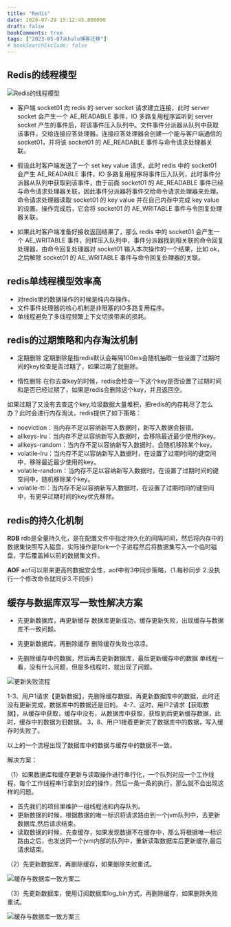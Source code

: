 ```yaml
---
title: "Redis"
date: 2020-07-29 15:12:45.800000
draft: false
bookComments: true
tags: ["2023-05-07从halo博客迁移"]
# bookSearchExclude: false
---
```


## Redis的线程模型

![Redis的线程模型](/images/image-7f51944478e145e0abded47ff5571670.png)


- 客户端 socket01 向 redis 的 server socket 请求建立连接，此时 server socket 会产生一个 AE_READABLE 事件，IO 多路复用程序监听到 server socket 产生的事件后，将该事件压入队列中。文件事件分派器从队列中获取该事件，交给连接应答处理器。连接应答处理器会创建一个能与客户端通信的 socket01，并将该 socket01 的 AE_READABLE 事件与命令请求处理器关联。

- 假设此时客户端发送了一个 set key value 请求，此时 redis 中的 socket01 会产生 AE_READABLE 事件，IO 多路复用程序将事件压入队列，此时事件分派器从队列中获取到该事件，由于前面 socket01 的 AE_READABLE 事件已经与命令请求处理器关联，因此事件分派器将事件交给命令请求处理器来处理。命令请求处理器读取 socket01 的 key value 并在自己内存中完成 key value 的设置。操作完成后，它会将 socket01 的 AE_WRITABLE 事件与令回复处理器关联。

- 如果此时客户端准备好接收返回结果了，那么 redis 中的 socket01 会产生一个 AE_WRITABLE 事件，同样压入队列中，事件分派器找到相关联的命令回复处理器，由命令回复处理器对 socket01 输入本次操作的一个结果，比如 ok，之后解除 socket01 的 AE_WRITABLE 事件与命令回复处理器的关联。


## redis单线程模型效率高

- 对redis里的数据操作的时候是纯内存操作。
- 文件事件处理器的核心机制是非阻塞的IO多路复用程序。
- 单线程避免了多线程频繁上下文切换带来的损耗。


## redis的过期策略和内存淘汰机制

- 定期删除
定期删除是指redis默认会每隔100ms会随机抽取一些设置了过期时间的key检查是否过期了，如果过期了就删除。

- 惰性删除
在你去查key的时候，redis会检查一下这个key是否设置了过期时间和是否已经过期了，如果是redis会删除这个key，并且返回空。

如果过期了又没有去查这个key,垃圾数据大量堆积，把redis的内存耗尽了怎么办？此时会进行内存淘汰，redis提供了如下策略：
- noeviction：当内存不足以容纳新写入数据时，新写入数据会报错。
- allkeys-lru：当内存不足以容纳新写入数据时，会移除最近最少使用的key。
- allkeys-random：当内存不足以容纳新写入数据时，会随机移除某个key。
- volatile-lru：当内存不足以容纳新写入数据时，在设置了过期时间的键空间中，移除最近最少使用的key。
- volatile-random：当内存不足以容纳新写入数据时，在设置了过期时间的键空间中，随机移除某个key。
- volatile-ttl：当内存不足以容纳新写入数据时，在设置了过期时间的键空间中，有更早过期时间的key优先移除。

## redis的持久化机制

**RDB**
rdb是全量持久化，是在配置文件中指定持久化的间隔时间，然后将内存中的数据集快照写入磁盘，实际操作是fork一个子进程然后将数据集写入一个临时磁盘，字后覆盖掉以前的数据集文件。

**AOF**
aof可以带来更高的数据安全性，aof中有3中同步策略，（1.每秒同步 2.没执行一个修改命令就同步3.不同步）

## 缓存与数据库双写一致性解决方案

- 先更新数据库，再更新缓存
  数据库更新成功，缓存更新失败，出现缓存与数据库不一致问题。

- 先更新数据库，再删除缓存
  删除缓存失败也凉凉。

- 先删除缓存中的数据，然后再去更新数据库，最后更新缓存中的数据
  单线程一看，没有什么问题，但是多线程时，就出现了问题。

![更新失败流程](/images/image-916f6a6aeb734f238ee6aa11376dd04b.png)

1-3、用户1请求【更新数据】，先删除缓存数据，再更新数据库中的数据，此时还没有更新完成，数据库中的数据还是旧的。
4-7、这时，用户2请求【获取数据】，从缓存中获取，缓存中没有，从数据库中获取，获取到后更新缓存数据，此时，缓存中的数据为旧数据。
3，8、用户1接着更新完了数据库中的数据，写入缓存时失败了。

以上的一个流程出现了数据库中的数据与缓存中的数据不一致。

解决方案：

（1）如果数据库和缓存更新与读取操作进行串行化，一个队列对应一个工作线程，每个工作线程串行拿到对应的操作，然后一条一条的执行，那么就不会出现这样的问题。

- 首先我们的项目里维护一组线程池和内存队列。
- 更新数据的时候，根据数据的唯一标识将请求路由到一个jvm队列中，去更新数据库,然后请求结束。
- 读取数据的时候，先查缓存，如果发现数据不在缓存中，那么将根据唯一标识路由之后，也发送同一个jvm内部的队列中，重新读取数据库后更新缓存,最后请求结束。

（2）先更新数据库，再删除缓存，如果删除失败重试。

![缓存与数据库一致方案二](/images/image-c9fa0dbf49ae4bbc8a33d5b320773fbb.png)

（3）先更新数据库，使用订阅数据库log_bin方式，再删除缓存，如果删除失败重试。

![缓存与数据库一致方案三](/images/image-060dc0f472294ad78659c907268eefb0.png)


